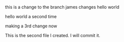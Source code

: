 this is a change to the branch 
james changes hello world

hello world a second time

making a 3rd change now


This is the second file I created. I will commit it.